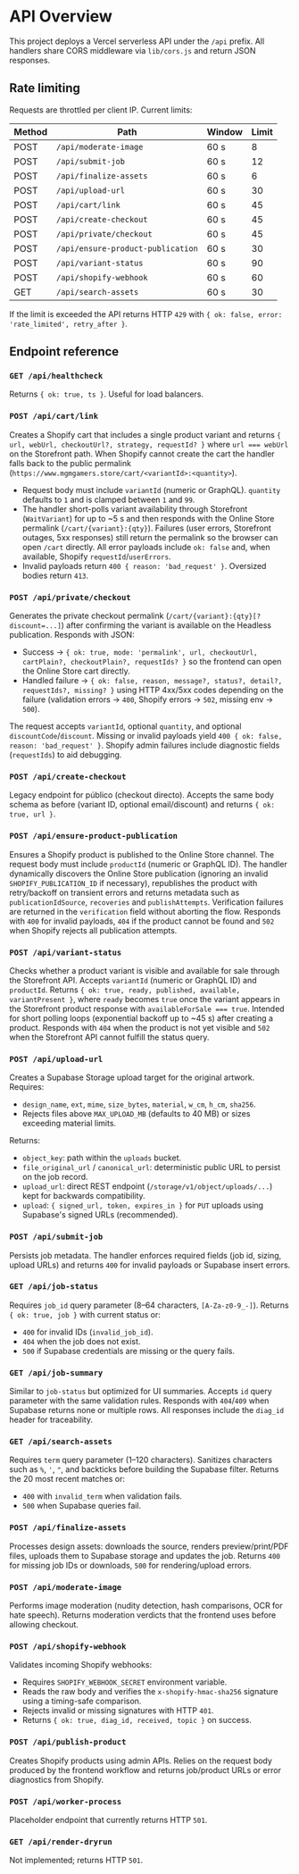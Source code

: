 # API Overview

This project deploys a Vercel serverless API under the `/api` prefix. All handlers share CORS middleware via `lib/cors.js` and return JSON responses.

## Rate limiting

Requests are throttled per client IP. Current limits:

| Method | Path | Window | Limit |
| --- | --- | --- | --- |
| POST | `/api/moderate-image` | 60 s | 8 |
| POST | `/api/submit-job` | 60 s | 12 |
| POST | `/api/finalize-assets` | 60 s | 6 |
| POST | `/api/upload-url` | 60 s | 30 |
| POST | `/api/cart/link` | 60 s | 45 |
| POST | `/api/create-checkout` | 60 s | 45 |
| POST | `/api/private/checkout` | 60 s | 45 |
| POST | `/api/ensure-product-publication` | 60 s | 30 |
| POST | `/api/variant-status` | 60 s | 90 |
| POST | `/api/shopify-webhook` | 60 s | 60 |
| GET | `/api/search-assets` | 60 s | 30 |

If the limit is exceeded the API returns HTTP `429` with `{ ok: false, error: 'rate_limited', retry_after }`.

## Endpoint reference

### `GET /api/healthcheck`

Returns `{ ok: true, ts }`. Useful for load balancers.

### `POST /api/cart/link`

Creates a Shopify cart that includes a single product variant and returns `{ url, webUrl, checkoutUrl?, strategy, requestId? }` where `url === webUrl` on the Storefront path. When Shopify cannot create the cart the handler falls back to the public permalink (`https://www.mgmgamers.store/cart/<variantId>:<quantity>`).

- Request body must include `variantId` (numeric or GraphQL). `quantity` defaults to `1` and is clamped between `1` and `99`.
- The handler short-polls variant availability through Storefront (`WaitVariant`) for up to ~5 s and then responds with the Online Store permalink (`/cart/{variant}:{qty}`). Failures (user errors, Storefront outages, 5xx responses) still return the permalink so the browser can open `/cart` directly. All error payloads include `ok: false` and, when available, Shopify `requestId`/`userErrors`.
- Invalid payloads return `400 { reason: 'bad_request' }`. Oversized bodies return `413`.

### `POST /api/private/checkout`

Generates the private checkout permalink (`/cart/{variant}:{qty}[?discount=...]`) after confirming the variant is available on the Headless publication. Responds with JSON:

- Success → `{ ok: true, mode: 'permalink', url, checkoutUrl, cartPlain?, checkoutPlain?, requestIds? }` so the frontend can open the Online Store cart directly.
- Handled failure → `{ ok: false, reason, message?, status?, detail?, requestIds?, missing? }` using HTTP 4xx/5xx codes depending on the failure (validation errors → `400`, Shopify errors → `502`, missing env → `500`).

The request accepts `variantId`, optional `quantity`, and optional `discountCode`/`discount`. Missing or invalid payloads yield `400 { ok: false, reason: 'bad_request' }`. Shopify admin failures include diagnostic fields (`requestIds`) to aid debugging.

### `POST /api/create-checkout`

Legacy endpoint for público (checkout directo). Accepts the same body schema as before (variant ID, optional email/discount) and returns `{ ok: true, url }`.

### `POST /api/ensure-product-publication`

Ensures a Shopify product is published to the Online Store channel. The request body must include `productId` (numeric or GraphQL ID). The handler dynamically discovers the Online Store publication (ignoring an invalid `SHOPIFY_PUBLICATION_ID` if necessary), republishes the product with retry/backoff on transient errors and returns metadata such as `publicationIdSource`, `recoveries` and `publishAttempts`. Verification failures are returned in the `verification` field without aborting the flow. Responds with `400` for invalid payloads, `404` if the product cannot be found and `502` when Shopify rejects all publication attempts.

### `POST /api/variant-status`

Checks whether a product variant is visible and available for sale through the Storefront API. Accepts `variantId` (numeric or GraphQL ID) and `productId`. Returns `{ ok: true, ready, published, available, variantPresent }`, where `ready` becomes `true` once the variant appears in the Storefront product response with `availableForSale === true`. Intended for short polling loops (exponential backoff up to ~45 s) after creating a product. Responds with `404` when the product is not yet visible and `502` when the Storefront API cannot fulfill the status query.

### `POST /api/upload-url`

Creates a Supabase Storage upload target for the original artwork. Requires:

- `design_name`, `ext`, `mime`, `size_bytes`, `material`, `w_cm`, `h_cm`, `sha256`.
- Rejects files above `MAX_UPLOAD_MB` (defaults to 40 MB) or sizes exceeding material limits.

Returns:

- `object_key`: path within the `uploads` bucket.
- `file_original_url` / `canonical_url`: deterministic public URL to persist on the job record.
- `upload_url`: direct REST endpoint (`/storage/v1/object/uploads/...`) kept for backwards compatibility.
- `upload`: `{ signed_url, token, expires_in }` for `PUT` uploads using Supabase's signed URLs (recommended).

### `POST /api/submit-job`

Persists job metadata. The handler enforces required fields (job id, sizing, upload URLs) and returns `400` for invalid payloads or Supabase insert errors.

### `GET /api/job-status`

Requires `job_id` query parameter (8–64 characters, `[A-Za-z0-9_-]`). Returns `{ ok: true, job }` with current status or:

- `400` for invalid IDs (`invalid_job_id`).
- `404` when the job does not exist.
- `500` if Supabase credentials are missing or the query fails.

### `GET /api/job-summary`

Similar to `job-status` but optimized for UI summaries. Accepts `id` query parameter with the same validation rules. Responds with `404`/`409` when Supabase returns none or multiple rows. All responses include the `diag_id` header for traceability.

### `GET /api/search-assets`

Requires `term` query parameter (1–120 characters). Sanitizes characters such as `%`, `'`, `"`, and backticks before building the Supabase filter. Returns the 20 most recent matches or:

- `400` with `invalid_term` when validation fails.
- `500` when Supabase queries fail.

### `POST /api/finalize-assets`

Processes design assets: downloads the source, renders preview/print/PDF files, uploads them to Supabase storage and updates the job. Returns `400` for missing job IDs or downloads, `500` for rendering/upload errors.

### `POST /api/moderate-image`

Performs image moderation (nudity detection, hash comparisons, OCR for hate speech). Returns moderation verdicts that the frontend uses before allowing checkout.

### `POST /api/shopify-webhook`

Validates incoming Shopify webhooks:

- Requires `SHOPIFY_WEBHOOK_SECRET` environment variable.
- Reads the raw body and verifies the `x-shopify-hmac-sha256` signature using a timing-safe comparison.
- Rejects invalid or missing signatures with HTTP `401`.
- Returns `{ ok: true, diag_id, received, topic }` on success.

### `POST /api/publish-product`

Creates Shopify products using admin APIs. Relies on the request body produced by the frontend workflow and returns job/product URLs or error diagnostics from Shopify.

### `POST /api/worker-process`

Placeholder endpoint that currently returns HTTP `501`.

### `GET /api/render-dryrun`

Not implemented; returns HTTP `501`.
